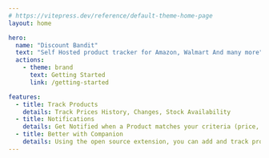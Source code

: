 ```yaml
---
# https://vitepress.dev/reference/default-theme-home-page
layout: home

hero:
  name: "Discount Bandit"
  text: "Self Hosted product tracker for Amazon, Walmart And many more"
  actions:
    - theme: brand
      text: Getting Started
      link: /getting-started

features:
  - title: Track Products
    details: Track Prices History, Changes, Stock Availability
  - title: Notifications
    details: Get Notified when a Product matches your criteria (price, stock, price drop)
  - title: Better with Companion
    details: Using the open source extension, you can add and track products from the store page dirctly.
---
```


